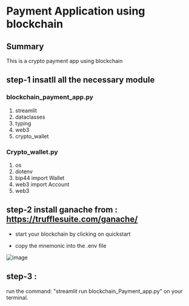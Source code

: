 # Payment Application using blockchain

## Summary

This is a crypto payment app using blockchain 

## step-1 insatll all the necessary module

### blockchain_payment_app.py

1) streamlit 
2) dataclasses
3) typing
4) web3
5) crypto_wallet 

### Crypto_wallet.py

1) os
2) dotenv 
3) bip44 import Wallet
4) web3 import Account
5) web3

## step-2 install ganache from : https://trufflesuite.com/ganache/

- start your blockchain by clicking on quickstart

- copy the mnemonic into the .env file

![image](https://user-images.githubusercontent.com/42032085/201481244-5ea7be52-eab0-4450-b7ce-3836132156e6.png)

## step-3 :

run the command: "streamlit run blockchain_Payment_app.py" on your terminal.

